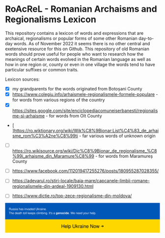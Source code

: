 # RoAcReL - Romanian Archaisms and Regionalisms Lexicon

This repository contains a lexicon of words and expressions that are archaical, regionalisms or popular forms of some other Romanian day-to-day words. As of November 2022 it seems there is no other central and exetensive resource for this on Github. This repository of old Romanian words should prove useful for people who want to research how the meanings of certain words evolved in the Romanian language as well as how in one region or, county or even in one village the words tend to have particular suffixes or common traits.

Lexicon sources:
  - [x] my grandparents for the words originated from Botoșani County
  - [x] https://www.colegiu.info/arhaismele-regionalismele-formele-populare - for words from various regions of the country
  - [x] https://sites.google.com/site/enciclopediacomuneiserbanesti/regionalisme-si-arhaisme - for words from Olt County
  - [ ]https://ro.wiktionary.org/wiki/Wik%C8%9Bionar:List%C4%83_de_arhaisme_rom%C3%A2ne%C8%99ti - far various words of unknown origin
  - [ ] https://ro.wikisource.org/wiki/Dic%C8%9Bionar_de_regionalisme_%C8%99i_arhaisme_din_Maramure%C8%99 - for words from Maramureș County
  - [ ] https://www.facebook.com/112019417255276/posts/180955287028355/
  - [ ] https://adevarul.ro/stiri-locale/baia-mare/capcanele-limbii-romane-regionalismele-din-ardeal-1909130.html
  - [ ] https://www.dictie.ro/top-zece-regionalisme-din-moldova/
  
  
[![Stand With Ukraine](https://raw.githubusercontent.com/vshymanskyy/StandWithUkraine/main/banner2-direct.svg)](https://stand-with-ukraine.pp.ua)
